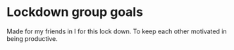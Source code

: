# Lockdown group goals

Made for my friends in I for this lock down. To keep each other motivated in being productive.